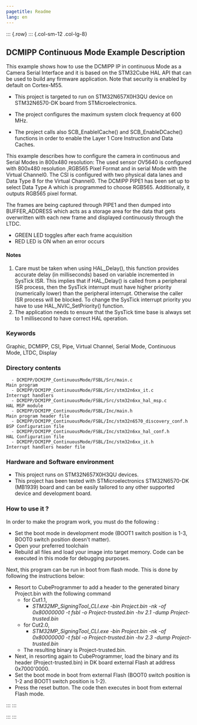 ```yaml
---
pagetitle: Readme
lang: en
---
```

::: {.row}
::: {.col-sm-12 .col-lg-8}


## <b>DCMIPP Continuous Mode Example Description</b>

This example shows how to use the DCMIPP IP in continuous Mode as a Camera Serial Interface and it is based on the STM32Cube HAL API
that can be used to build any firmware application. Note that security is enabled by default on Cortex-M55.

- This project is targeted to run on STM32N657X0H3QU device on STM32N6570-DK board from STMicroelectronics.  
- The project configures the maximum system clock frequency at 600 MHz.

- The project calls also SCB_EnableICache() and SCB_EnableDCache() functions in order to enable the Layer 1 Core Instruction and Data Caches.

This example describes how to configure the camera in continuous and Serial Modes in 800x480 resolution:
The used sensor OV5640 is configured with 800x480 resolution ,RGB565 Pixel Format and in serial Mode with the Virtual Channel0.
The CSI is configured with two physical data lanes and Data Type 8 for the Virtual Channel0.
The DCMIPP PIPE1 has been set up to select Data Type A which is programmed to choose RGB565. Additionally, it outputs RGB565 pixel format.

The frames are being captured through PIPE1 and then dumped into BUFFER_ADDRESS which acts as a storage area for the data that gets overwritten with each new frame
and displayed continuously through the LTDC.

- GREEN LED toggles after each frame acquisition
- RED LED is ON when an error occurs

#### <b>Notes</b>

 1. Care must be taken when using HAL_Delay(), this function provides accurate delay (in milliseconds)
    based on variable incremented in SysTick ISR. This implies that if HAL_Delay() is called from
    a peripheral ISR process, then the SysTick interrupt must have higher priority (numerically lower)
    than the peripheral interrupt. Otherwise the caller ISR process will be blocked.
    To change the SysTick interrupt priority you have to use HAL_NVIC_SetPriority() function.
 2. The application needs to ensure that the SysTick time base is always set to 1 millisecond
    to have correct HAL operation.

### <b>Keywords</b>

Graphic, DCMIPP, CSI, Pipe, Virtual Channel, Serial Mode, Continuous Mode, LTDC, Display

### <b>Directory contents</b>

      - DCMIPP/DCMIPP_ContinuousMode/FSBL/Src/main.c                         Main program
      - DCMIPP/DCMIPP_ContinuousMode/FSBL/Src/stm32n6xx_it.c                 Interrupt handlers
      - DCMIPP/DCMIPP_ContinuousMode/FSBL/Src/stm32n6xx_hal_msp.c            HAL MSP module
      - DCMIPP/DCMIPP_ContinuousMode/FSBL/Inc/main.h                         Main program header file
      - DCMIPP/DCMIPP_ContinuousMode/FSBL/Inc/stm32n6570_discovery_conf.h    BSP Configuration file
      - DCMIPP/DCMIPP_ContinuousMode/FSBL/Inc/stm32n6xx_hal_conf.h           HAL Configuration file
      - DCMIPP/DCMIPP_ContinuousMode/FSBL/Inc/stm32n6xx_it.h                 Interrupt handlers header file


### <b>Hardware and Software environment</b>

  - This project runs on STM32N657X0H3QU devices.
  - This project has been tested with STMicroelectronics STM32N6570-DK (MB1939)
    board and can be easily tailored to any other supported device
    and development board.

### <b>How to use it ?</b>

In order to make the program work, you must do the following :

 - Set the boot mode in development mode (BOOT1 switch position is 1-3, BOOT0 switch position doesn't matter).
 - Open your preferred toolchain
 - Rebuild all files and load your image into target memory. Code can be executed in this mode for debugging purposes.

 Next, this program can be run in boot from flash mode. This is done by following the instructions below:
 
 - Resort to CubeProgrammer to add a header to the generated binary Project.bin with the following command
   - for Cut1.1,
     - *STM32MP_SigningTool_CLI.exe -bin Project.bin -nk -of 0x80000000 -t fsbl -o Project-trusted.bin -hv 2.1 -dump Project-trusted.bin*
   - for Cut2.0, 
      - *STM32MP_SigningTool_CLI.exe -bin Project.bin -nk -of 0x80000000 -t fsbl -o Project-trusted.bin -hv 2.3 -dump Project-trusted.bin*
   - The resulting binary is Project-trusted.bin.
 - Next, in resorting again to CubeProgrammer, load the binary and its header (Project-trusted.bin) in DK board external Flash at address 0x7000'0000.
 - Set the boot mode in boot from external Flash (BOOT0 switch position is 1-2 and BOOT1 switch position is 1-2).
 - Press the reset button. The code then executes in boot from external Flash mode.



:::
:::


:::
:::

